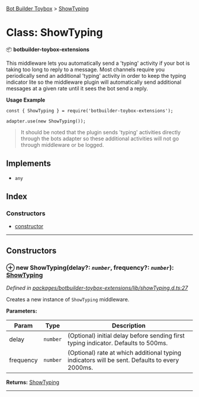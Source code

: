 [Bot Builder Toybox](../README.md) > [ShowTyping](../classes/botbuilder_toybox.showtyping.md)



# Class: ShowTyping


:package: **botbuilder-toybox-extensions**

This middleware lets you automatically send a 'typing' activity if your bot is taking too long to reply to a message. Most channels require you periodically send an additional 'typing' activity in order to keep the typing indicator lite so the middleware plugin will automatically send additional messages at a given rate until it sees the bot send a reply.

**Usage Example**

    const { ShowTyping } = require('botbuilder-toybox-extensions');

    adapter.use(new ShowTyping());

> It should be noted that the plugin sends 'typing' activities directly through the bots adapter so these additional activities will not go through middleware or be logged.

## Implements

* `any`

## Index

### Constructors

* [constructor](botbuilder_toybox.showtyping.md#constructor)



---
## Constructors
<a id="constructor"></a>


### ⊕ **new ShowTyping**(delay?: *`number`*, frequency?: *`number`*): [ShowTyping](botbuilder_toybox.showtyping.md)


*Defined in [packages/botbuilder-toybox-extensions/lib/showTyping.d.ts:27](https://github.com/Stevenic/botbuilder-toybox/blob/fa71e81/packages/botbuilder-toybox-extensions/lib/showTyping.d.ts#L27)*



Creates a new instance of `ShowTyping` middleware.


**Parameters:**

| Param | Type | Description |
| ------ | ------ | ------ |
| delay | `number`   |  (Optional) initial delay before sending first typing indicator. Defaults to 500ms. |
| frequency | `number`   |  (Optional) rate at which additional typing indicators will be sent. Defaults to every 2000ms. |





**Returns:** [ShowTyping](botbuilder_toybox.showtyping.md)

---



